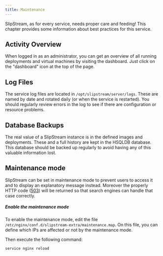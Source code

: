 ```yaml
---
title: Maintenance
---
```


SlipStream, as for every service, needs proper care and feeding!
This chapter provides some information about best practices for this
service.

## Activity Overview

When logged in as an administrator, you can get an overview of all
running deployments and virtual machines by visiting the dashboard.
Just click on the "dashboard" icon at the top of the page. 

## Log Files

The service log files are located in `/opt/slipstream/server/logs`.
These are named by date and rotated daily (or when the service is
restarted).  You should regularly review errors in the log to see if
there are configuration or resource problems. 

## Database Backups

The real value of a SlipStream instance is in the defined images and
deployments.  These and a full history are kept in the HSQLDB
database.  This database should be backed up regularly to avoid having
any of this valuable information lost.

## Maintenance mode

SlipStream can be set in maintenance mode to prevent users to access it and to display an explanatory message instead.
Moreover the properly HTTP code ([503](http://www.w3.org/Protocols/rfc2616/rfc2616-sec10.html#sec10.5.4)) will be returned so that search engines can handle that case correctly.

##### Enable the maintenance mode

To enable the maintenance mode, edit the file `/etc/nginx/conf.d/slipstream-extra/maintenance.map`.
On this file, you can define which IPs are affected or not by the maintenance mode.

Then execute the following command:
```bash
service nginx reload
```
